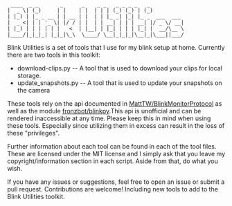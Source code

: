      ____  _ _       _      _    _ _   _ _ _ _   _           
    |  _ \| (_)     | |    | |  | | | (_) (_) | (_)          
    | |_) | |_ _ __ | | __ | |  | | |_ _| |_| |_ _  ___  ___ 
    |  _ <| | | '_ \| |/ / | |  | | __| | | | __| |/ _ \/ __|
    | |_) | | | | | |   <  | |__| | |_| | | | |_| |  __/\__ \
    |____/|_|_|_| |_|_|\_\  \____/ \__|_|_|_|\__|_|\___||___/


Blink Utilities is a set of tools that I use for my blink setup at home.
Currently there are two tools in this toolkit:

- download-clips.py
-- A tool that is used to download your clips for local storage.
- update_snapshots.py
-- A tool that is used to update your snapshots on the camera

These tools rely on the api documented in
[MattTW/BlinkMonitorProtocol](https://github.com/MattTW/BlinkMonitorProtocol)
as well as the module
[fronzbot/blinkpy](https://github.com/fronzbot/blinkpy).This api is unofficial
and can be rendered inaccessible at any time. Please keep this in mind when
using these tools. Especially since utilizing them in excess can result in the
loss of these "privileges".

Further information about each tool can be found in each of the tool files.
These are licensed under the MIT license and I simply ask that you leave my 
copyright/information section in each script. Aside from that, do what you wish.

If you have any issues or suggestions, feel free to open an issue or submit a
pull request. Contributions are welcome! Including new tools to add to the
Blink Utilities toolkit.

